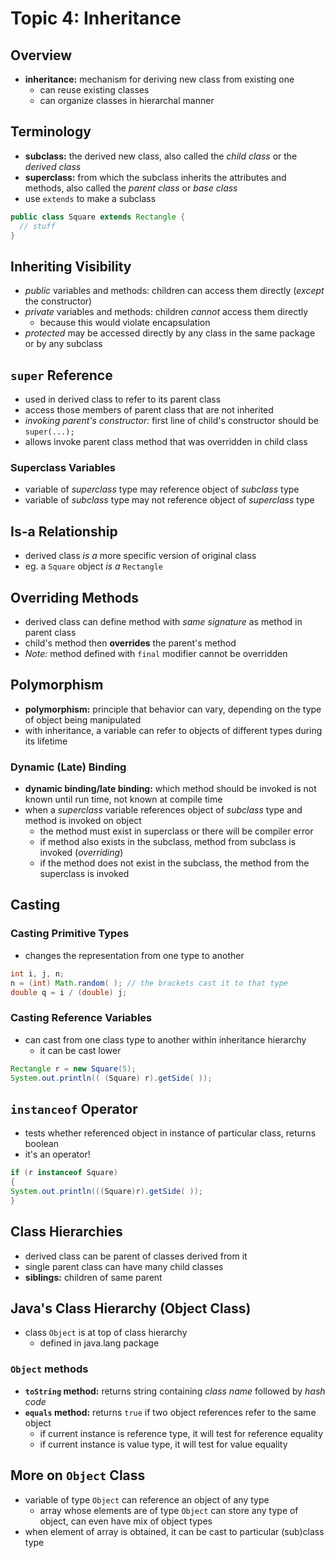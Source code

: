 # Topic 4: Inheritance

## Overview
* **inheritance:** mechanism for deriving new class from existing one
  * can reuse existing classes
  * can organize classes in hierarchal manner

## Terminology
* **subclass:** the derived new class, also called the *child class* or the *derived class*
* **superclass:** from which the subclass inherits the attributes and methods, also called the *parent class* or *base class*
* use ```extends``` to make a subclass
```java
public class Square extends Rectangle {
  // stuff  
}
```

## Inheriting Visibility
* *public* variables and methods: children can access them directly (*except* the constructor)
* *private* variables and methods: children *cannot* access them directly
  * because this would violate encapsulation
* *protected* may be accessed directly by any class in the same package or by any subclass

## ```super``` Reference
* used in derived class to refer to its parent class
* access those members of parent class that are not inherited
* *invoking parent's constructor:* first line of child's constructor should be ```super(...);```
* allows invoke parent class method that was overridden in child class

### Superclass Variables
* variable of *superclass* type may reference object of *subclass* type
* variable of *subclass* type may not reference object of *superclass* type

## Is-a Relationship
* derived class *is a* more specific version of original class
* eg. a  ```Square``` object *is a* ```Rectangle```

## Overriding Methods
* derived class can define method with *same signature* as method in parent class
* child's method then **overrides** the parent's method
* *Note:* method defined with ```final``` modifier cannot be overridden

## Polymorphism
* **polymorphism:** principle that behavior can vary, depending on the type of object being manipulated
* with inheritance, a variable can refer to objects of different types during its lifetime

### Dynamic (Late) Binding
* **dynamic binding/late binding:** which method should be invoked is not known until run time, not known at compile time
* when a *superclass* variable references object of *subclass* type and method is invoked on object
  * the method must exist in superclass or there will be compiler error
  * if method also exists in the subclass, method from subclass is invoked (*overriding*)
  * if the method does not exist in the subclass, the method from the superclass is invoked

## Casting

### Casting Primitive Types
* changes the representation from one type to another
```java
int i, j, n;
n = (int) Math.random( ); // the brackets cast it to that type
double q = i / (double) j;
```

### Casting Reference Variables
* can cast from one class type to another within inheritance hierarchy
  * it can be cast lower
```java
Rectangle r = new Square(5);
System.out.println(( (Square) r).getSide( ));
```

## ```instanceof``` Operator
* tests whether referenced object in instance of particular class, returns boolean
* it's an operator!
```java
if (r instanceof Square)
{
System.out.println(((Square)r).getSide( ));
}
```

## Class Hierarchies
* derived class can be parent of classes derived from it
* single parent class can have many child classes
* **siblings:** children of same parent

## Java's Class Hierarchy (Object Class)
* class ```Object``` is at top of class hierarchy
  * defined in java.lang package

### ```Object``` methods
* **```toString``` method:** returns string containing *class name* followed by *hash code*
* **```equals``` method:** returns ```true``` if two object references refer to the same object
  * if current instance is reference type, it will test for reference equality
  * if current instance is value type, it will test for value equality

## More on ```Object``` Class
* variable of type ```Object``` can reference an object of any type
  * array whose elements are of type ```Object``` can store any type of object, can even have mix of object types
* when element of array is obtained, it can be cast to particular (sub)class type 
